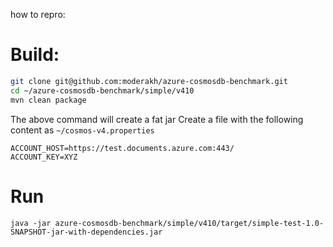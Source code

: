 how to repro:

# Build:

```bash
git clone git@github.com:moderakh/azure-cosmosdb-benchmark.git
cd ~/azure-cosmosdb-benchmark/simple/v410
mvn clean package
```

The above command will create a fat jar
Create a file with the following content as `~/cosmos-v4.properties`

```
ACCOUNT_HOST=https://test.documents.azure.com:443/
ACCOUNT_KEY=XYZ
```

# Run
```
java -jar azure-cosmosdb-benchmark/simple/v410/target/simple-test-1.0-SNAPSHOT-jar-with-dependencies.jar
```
